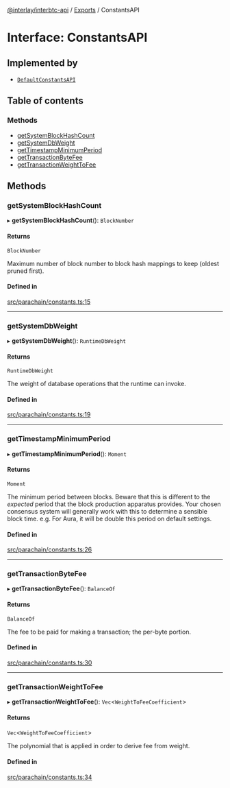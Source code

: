 [@interlay/interbtc-api](/README.md) / [Exports](/modules.md) / ConstantsAPI

# Interface: ConstantsAPI

## Implemented by

- [`DefaultConstantsAPI`](/classes/DefaultConstantsAPI.md)

## Table of contents

### Methods

- [getSystemBlockHashCount](/interfaces/ConstantsAPI.md#getsystemblockhashcount)
- [getSystemDbWeight](/interfaces/ConstantsAPI.md#getsystemdbweight)
- [getTimestampMinimumPeriod](/interfaces/ConstantsAPI.md#gettimestampminimumperiod)
- [getTransactionByteFee](/interfaces/ConstantsAPI.md#gettransactionbytefee)
- [getTransactionWeightToFee](/interfaces/ConstantsAPI.md#gettransactionweighttofee)

## Methods

### <a id="getsystemblockhashcount" name="getsystemblockhashcount"></a> getSystemBlockHashCount

▸ **getSystemBlockHashCount**(): `BlockNumber`

#### Returns

`BlockNumber`

Maximum number of block number to block hash mappings to keep (oldest pruned first).

#### Defined in

[src/parachain/constants.ts:15](https://github.com/interlay/interbtc-api/blob/3ad80e9/src/parachain/constants.ts#L15)

___

### <a id="getsystemdbweight" name="getsystemdbweight"></a> getSystemDbWeight

▸ **getSystemDbWeight**(): `RuntimeDbWeight`

#### Returns

`RuntimeDbWeight`

The weight of database operations that the runtime can invoke.

#### Defined in

[src/parachain/constants.ts:19](https://github.com/interlay/interbtc-api/blob/3ad80e9/src/parachain/constants.ts#L19)

___

### <a id="gettimestampminimumperiod" name="gettimestampminimumperiod"></a> getTimestampMinimumPeriod

▸ **getTimestampMinimumPeriod**(): `Moment`

#### Returns

`Moment`

The minimum period between blocks. Beware that this is different to the *expected* period
that the block production apparatus provides. Your chosen consensus system will generally
work with this to determine a sensible block time. e.g. For Aura, it will be double this
period on default settings.

#### Defined in

[src/parachain/constants.ts:26](https://github.com/interlay/interbtc-api/blob/3ad80e9/src/parachain/constants.ts#L26)

___

### <a id="gettransactionbytefee" name="gettransactionbytefee"></a> getTransactionByteFee

▸ **getTransactionByteFee**(): `BalanceOf`

#### Returns

`BalanceOf`

The fee to be paid for making a transaction; the per-byte portion.

#### Defined in

[src/parachain/constants.ts:30](https://github.com/interlay/interbtc-api/blob/3ad80e9/src/parachain/constants.ts#L30)

___

### <a id="gettransactionweighttofee" name="gettransactionweighttofee"></a> getTransactionWeightToFee

▸ **getTransactionWeightToFee**(): `Vec`<`WeightToFeeCoefficient`\>

#### Returns

`Vec`<`WeightToFeeCoefficient`\>

The polynomial that is applied in order to derive fee from weight.

#### Defined in

[src/parachain/constants.ts:34](https://github.com/interlay/interbtc-api/blob/3ad80e9/src/parachain/constants.ts#L34)
